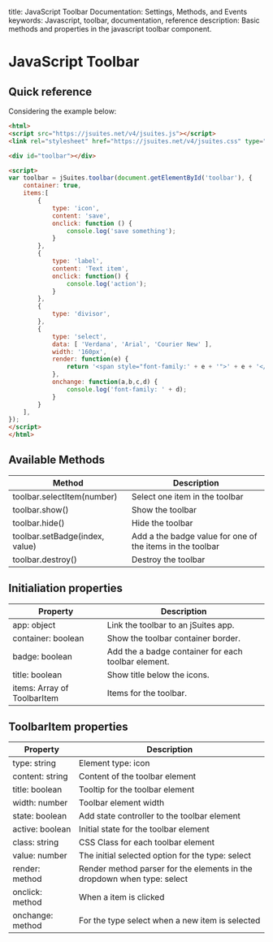 title: JavaScript Toolbar Documentation: Settings, Methods, and Events
keywords: Javascript, toolbar, documentation, reference
description: Basic methods and properties in the javascript toolbar component.

JavaScript Toolbar
==================

Quick reference
---------------

Considering the example below:

```html
<html>
<script src="https://jsuites.net/v4/jsuites.js"></script>
<link rel="stylesheet" href="https://jsuites.net/v4/jsuites.css" type="text/css" />

<div id="toolbar"></div>

<script>
var toolbar = jSuites.toolbar(document.getElementById('toolbar'), {
    container: true,
    items:[
        {
            type: 'icon',
            content: 'save',
            onclick: function () {
                console.log('save something');
            }
        },
        {
            type: 'label',
            content: 'Text item',
            onclick: function() {
                console.log('action');
            }
        },
        {
            type: 'divisor',
        },
        {
            type: 'select',
            data: [ 'Verdana', 'Arial', 'Courier New' ],
            width: '160px',
            render: function(e) {
                return '<span style="font-family:' + e + '">' + e + '</span>';
            },
            onchange: function(a,b,c,d) {
                console.log('font-family: ' + d);
            }
        }
    ],
});
</script>
</html>
```

  
  

Available Methods
-----------------

| Method | Description |
| --- | --- |
| toolbar.selectItem(number) | Select one item in the toolbar |
| toolbar.show() | Show the toolbar |
| toolbar.hide() | Hide the toolbar |
| toolbar.setBadge(index, value) | Add a the badge value for one of the items in the toolbar |
| toolbar.destroy() | Destroy the toolbar |

  
  

Initialiation properties
------------------------

| Property | Description |
| --- | --- |
| app: object | Link the toolbar to an jSuites app. |
| container: boolean | Show the toolbar container border. |
| badge: boolean | Add the a badge container for each toolbar element. |
| title: boolean | Show title below the icons. |
| items: Array of ToolbarItem | Items for the toolbar. |

  
  

ToolbarItem properties
----------------------

| Property | Description |
| --- | --- |
| type: string | Element type: icon | divisor | label | select |
| content: string | Content of the toolbar element |
| title: boolean | Tooltip for the toolbar element |
| width: number | Toolbar element width |
| state: boolean | Add state controller to the toolbar element |
| active: boolean | Initial state for the toolbar element |
| class: string | CSS Class for each toolbar element |
| value: number | The initial selected option for the type: select |
| render: method | Render method parser for the elements in the dropdown when type: select |
| onclick: method | When a item is clicked |
| onchange: method | For the type select when a new item is selected |
